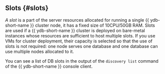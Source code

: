 ## Slots {#slots}

_A slot_ is a part of the server resources allocated for running a single {{ ydb-short-name }} cluster node, it has a fixed size of 10CPU/50GB RAM. Slots are used if a {{ ydb-short-name }} cluster is deployed on bare-metal instances whose resources are sufficient to host multiple slots. If you use VMs for cluster deployment, their capacity is selected so that the use of slots is not required: one node serves one database and one database can use multiple nodes allocated to it.

You can see a list of DB slots in the output of the `discovery list` command of the {{ ydb-short-name }} console client.
